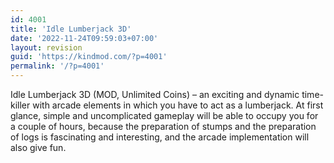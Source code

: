 ```yaml
---
id: 4001
title: 'Idle Lumberjack 3D'
date: '2022-11-24T09:59:03+07:00'
layout: revision
guid: 'https://kindmod.com/?p=4001'
permalink: '/?p=4001'
---
```


Idle Lumberjack 3D (MOD, Unlimited Coins) – an exciting and dynamic time-killer with arcade elements in which you have to act as a lumberjack. At first glance, simple and uncomplicated gameplay will be able to occupy you for a couple of hours, because the preparation of stumps and the preparation of logs is fascinating and interesting, and the arcade implementation will also give fun.